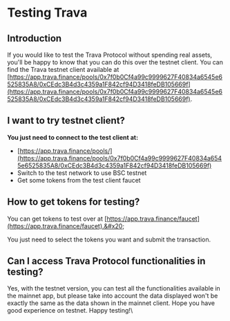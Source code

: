# Testing Trava

## Introduction

If you would like to test the Trava Protocol without spending real assets, you'll be happy to know that you can do this over the testnet client. You can find the Trava testnet client available at [https://app.trava.finance/pools/0x7f0b0Cf4a99c9999627F40834a6545e6525835A8/0xCEdc3B4d3c4359a1F842cf94D3418feDB105669f](https://app.trava.finance/pools/0x7f0b0Cf4a99c9999627F40834a6545e6525835A8/0xCEdc3B4d3c4359a1F842cf94D3418feDB105669f).

## **I want to try testnet client?**

**You just need to connect to the test client at:**

* [https://app.trava.finance/pools/](https://app.trava.finance/pools/0x7f0b0Cf4a99c9999627F40834a6545e6525835A8/0xCEdc3B4d3c4359a1F842cf94D3418feDB105669f)
* Switch to the test network to use BSC testnet
* Get some tokens from the test client faucet

## **How to get tokens for testing?**

You can get tokens to test over at [https://app.trava.finance/faucet](https://app.trava.finance/faucet).&#x20;

You just need to select the tokens you want and submit the transaction.

## **Can I access Trava Protocol functionalities in testing?**

Yes, with the testnet version, you can test all the functionalities available in the mainnet app, but please take into account the data displayed won't be exactly the same as the data shown in the mainnet client. Hope you have good experience on testnet. Happy testing!\
